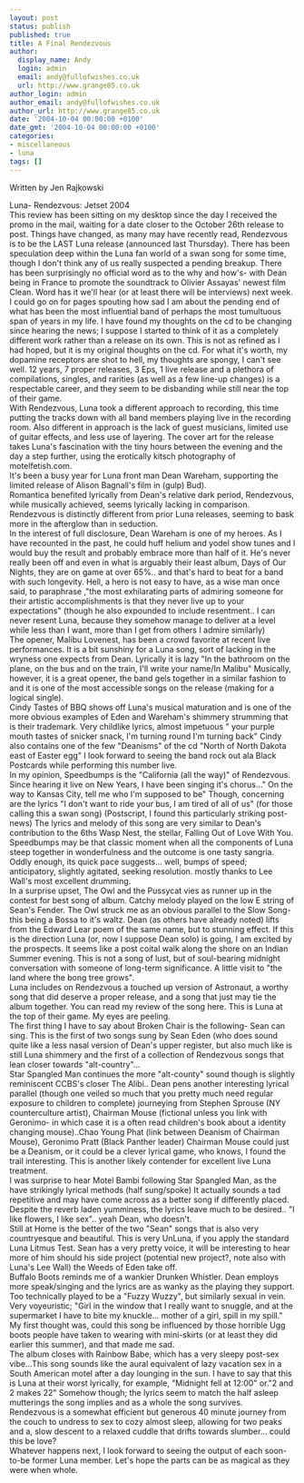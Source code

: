 ```yaml
---
layout: post
status: publish
published: true
title: A Final Rendezvous
author:
  display_name: Andy
  login: admin
  email: andy@fullofwishes.co.uk
  url: http://www.grange85.co.uk
author_login: admin
author_email: andy@fullofwishes.co.uk
author_url: http://www.grange85.co.uk
date: '2004-10-04 00:00:00 +0100'
date_gmt: '2004-10-04 00:00:00 +0100'
categories:
- miscellaneous
- luna
tags: []
---
```

<p>Written by Jen Rajkowski</p>
<p>Luna- Rendezvous: Jetset 2004<br />This review has been sitting on my desktop since the day I received the promo in the mail, waiting for a date closer to the October 26th release to post.  Things have changed, as many may have recently read, Rendezvous is to be the LAST Luna release (announced last Thursday). There has been speculation deep within the Luna fan world of a swan song for some time, though I don't think any of us really suspected a pending breakup.  There has been surprisingly no official word as to the why and how's- with Dean being in France to promote the soundtrack to Olivier Assayas' newest film Clean.  Word has it we'll hear (or at least there will be interviews) next week.<br />I could go on for pages spouting how sad I am about the pending end of what has been the most influential band of perhaps the most tumultuous span of years in my life.  I have found my thoughts on the cd to be changing since hearing the news; I suppose I started to think of it as a completely different work rather than a release on its own.  This is not as refined as I had hoped, but it is my original thoughts on the cd. For what it's worth, my dopamine receptors are shot to hell, my thoughts are spongy, I can't see well.  12 years, 7 proper releases, 3 Eps, 1 live release and a plethora of compilations, singles, and rarities (as well as a few line-up changes) is a respectable career, and they seem to be disbanding while still near the top of their game.<br />With Rendezvous, Luna took a different approach to recording, this time putting the tracks down with all band members playing live in the recording room.  Also different in approach is the lack of guest musicians, limited use of guitar effects, and less use of layering. The cover art for the release takes Luna's fascination with the tiny hours between the evening and the day a step further, using the erotically kitsch photography of motelfetish.com.  <br />It's been a busy year for Luna front man Dean Wareham, supporting the limited release of Alison Bagnall's film  in (gulp) Bud).<br />Romantica benefited lyrically from Dean's relative dark period, Rendezvous, while musically achieved, seems lyrically lacking in comparison.  Rendezvous is distinctly different from prior Luna releases, seeming to bask more in the afterglow than in seduction.<br />In the interest of full disclosure, Dean Wareham is one of my heroes. As I have recounted in the past, he could huff helium and yodel show tunes and I would buy the result and probably embrace more than half of it.  He's never really been off and even in what is arguably their least album, Days of Our Nights, they are on game at over 65%.. and that's hard to beat for a band with such longevity.  Hell, a hero is not easy to have,  as a wise man once said, to paraphrase ,"the most exhilarating parts of admiring someone for their artistic accomplishments is that they never live up to your expectations" (though he also expounded to include resentment.. I can never resent Luna, because they somehow manage to deliver at a level while less than I want, more than I get from others I admire similarly)<br />The opener, Malibu Lovenest, has been a crowd favorite at recent live performances. It is a bit sunshiny for a Luna song, sort of lacking in the wryness one expects from Dean. Lyrically it is lazy "In the bathroom on the plane, on the bus and on the train, I'll write your name/In Malibu" Musically, however, it is a great opener, the band gels together in a similar fashion to  and it is one of the most accessible songs on the release (making for a logical single).<br />Cindy Tastes of BBQ shows off Luna's musical maturation and is one of the more obvious examples of Eden and Wareham's shimmery strumming that is their trademark. Very childlike lyrics, almost impetuous " your purple mouth tastes of snicker snack, I'm turning round I'm turning back"  Cindy also contains one of the few "Deanisms" of the cd "North of North Dakota east of Easter egg" I look forward to seeing the band rock out ala Black Postcards while performing this number live.<br />In my opinion, Speedbumps is the "California (all the way)" of Rendezvous. Since hearing it live on New Years, I have been singing it's chorus…" On the way to Kansas City, tell me who I'm supposed to be" Though, concerning are the lyrics "I don't want to ride your bus, I am tired of all of us" (for those calling this a swan song) (Postscript, I found this particularly striking post-news) The lyrics and melody of this song are very similar to Dean's contribution to the 6ths Wasp Nest, the stellar, Falling Out of Love With You.  Speedbumps may be that classic moment when all the components of Luna steep together in wonderfulness and the outcome is one tasty sangria. Oddly enough, its quick pace suggests… well, bumps of speed; anticipatory, slightly agitated, seeking resolution. mostly thanks to Lee Wall's most excellent drumming.<br />In a surprise upset, The Owl and the Pussycat vies as runner up in the contest for best song of album. Catchy melody played on the low E string of Sean's Fender. The Owl struck me as an obvious parallel to the Slow Song- this being a Bossa to it's waltz. Dean (as others have already noted) lifts from the Edward Lear poem of the same name, but to stunning effect. If this is the direction Luna (or, now I suppose Dean solo) is going, I am excited by the prospects.  It seems like a post coital walk along the shore on an Indian Summer evening. This is not a song of lust, but of soul-bearing midnight conversation with someone of long-term significance. A little visit to "the land where the bong tree grows".<br />Luna includes on Rendezvous a touched up version of Astronaut, a worthy song that did deserve a proper release, and a song that just may tie the album together. You can read my review of the song here. This is Luna at the top of their game. My eyes are peeling.<br />The first thing I have to say about Broken Chair is the following- Sean can sing.  This is the first of two songs sung by Sean Eden (who does sound quite like a less nasal version of Dean's upper register, but also much like  is still Luna shimmery and the first of a collection of Rendezvous songs that lean closer towards "alt-country"...<br />Star Spangled Man continues the more "alt-county" sound though is slightly reminiscent CCBS's closer The Alibi.. Dean pens another interesting lyrical parallel (though one veiled so much that you pretty much need regular exposure to children to complete) journeying from Stephen Sprouse (NY counterculture artist), Chairman Mouse (fictional unless you link with Geronimo- in which case it is a often read children's book about a identity changing mouse)..Chao Young Phat (link between Deanism of Chairman Mouse), Geronimo Pratt (Black Panther leader) Chairman Mouse could just be a Deanism, or it could be a clever lyrical game, who knows, I found the trail interesting. This is another likely contender for excellent live Luna treatment.<br />I was surprise to hear Motel Bambi following Star Spangled Man, as the have strikingly lyrical methods (half sung/spoke) It actually sounds a tad repetitive and may have come across as a better song if differently placed.  Despite the reverb laden yumminess, the lyrics leave much to be desired.. "I like flowers, I like sex".. yeah Dean, who doesn't.<br />Still at Home is the better of the two "Sean" songs that is also very countryesque and beautiful. This is very UnLuna, if you apply the standard Luna Litmus Test.  Sean has a very pretty voice, it will be interesting to hear more of him should his side project (potential new project?, note also with Luna's Lee Wall) the Weeds of Eden take off.<br />Buffalo Boots reminds me of a wankier Drunken Whistler. Dean employs more speak/singing and the lyrics are as wanky as the playing they support. Too technically played to be a "Fuzzy Wuzzy", but similarly sexual in vein. Very voyeuristic;  "Girl in the window that I really want to snuggle, and at the supermarket I have to bite my knuckle… mother of a girl, spill in my spill."  My first thought was, could this song be influenced by those horrible Ugg boots people have taken to wearing with mini-skirts (or at least they did earlier this summer), and that made me sad.<br />The album closes with Rainbow Babe, which has a very sleepy post-sex vibe…This song sounds like the aural equivalent of lazy vacation sex in a South American motel after a day lounging in the sun. I have to say that this is Luna at their worst lyrically, for example, "Midnight fell at 12:00" or."2 and 2 makes 22" Somehow though; the lyrics seem to match the half asleep mutterings the song implies and as a whole the song survives.<br />Rendezvous is a somewhat efficient but generous 40 minute journey from the couch to undress to sex to cozy almost sleep, allowing for two peaks and a, slow descent to a relaxed cuddle that drifts towards slumber… could this be love?<br />Whatever happens next, I look forward to seeing the output of each soon-to-be former Luna member. Let's hope the parts can be as magical as they were when whole.</p>
